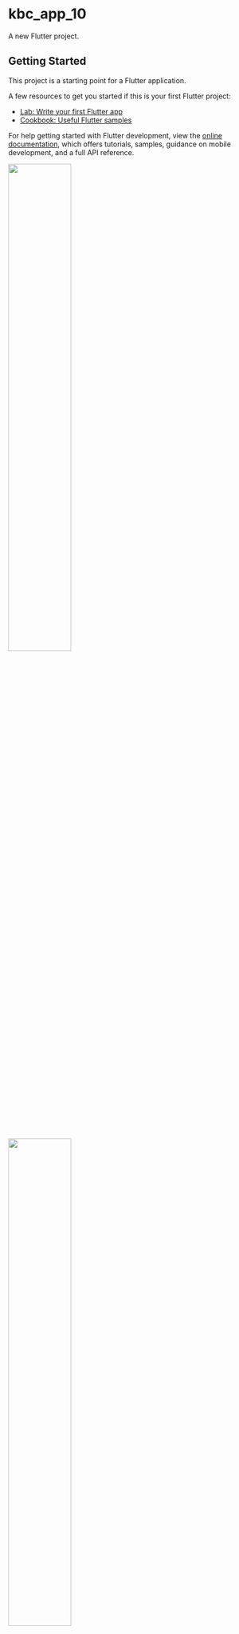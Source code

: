 # kbc_app_10

A new Flutter project.

## Getting Started

This project is a starting point for a Flutter application.

A few resources to get you started if this is your first Flutter project:

- [Lab: Write your first Flutter app](https://docs.flutter.dev/get-started/codelab)
- [Cookbook: Useful Flutter samples](https://docs.flutter.dev/cookbook)

For help getting started with Flutter development, view the
[online documentation](https://docs.flutter.dev/), which offers tutorials,
samples, guidance on mobile development, and a full API reference.


<p>

  <img src="https://user-images.githubusercontent.com/119835050/224474182-9f85c97d-143c-4048-8925-099d74282787.png" width="50%" hwight="80%">
  <img src="https://user-images.githubusercontent.com/119835050/224474184-71116c7f-a427-4ecd-9b99-132805a3325c.png" width="50%" hwight="80%">
  <img src="https://user-images.githubusercontent.com/119835050/224474187-680bc9ed-935f-497e-8b09-5b2c9df1326b.png" width="50%" hwight="80%">
  <img src="https://user-images.githubusercontent.com/119835050/224474193-9ccde09a-6647-4c97-94a3-8c6249aa5f26.png" width="50%" hwight="80%">
  <img src="https://user-images.githubusercontent.com/119835050/224474208-8076c981-450b-4b61-8439-f20fbf36f885.png" width="50%" hwight="80%">

</p>
